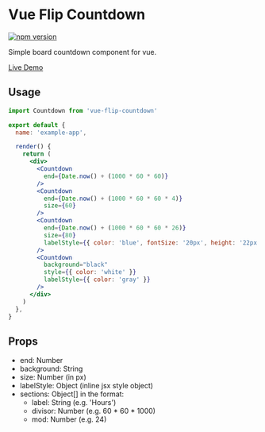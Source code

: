 # Vue Flip Countdown

[![npm version](https://badge.fury.io/js/vue-flip-countdown.svg)](https://badge.fury.io/js/vue-flip-countdown)

Simple board countdown component for vue.

[Live Demo](https://cristovao-trevisan.github.io/vue-flip-countdown/)

## Usage

```jsx
import Countdown from 'vue-flip-countdown'

export default {
  name: 'example-app',

  render() {
    return (
      <div>
        <Countdown
          end={Date.now() + (1000 * 60 * 60)}
        />
        <Countdown
          end={Date.now() + (1000 * 60 * 60 * 4)}
          size={60}
        />
        <Countdown
          end={Date.now() + (1000 * 60 * 60 * 26)}
          size={80}
          labelStyle={{ color: 'blue', fontSize: '20px', height: '22px' }}
        />
        <Countdown
          background="black"
          style={{ color: 'white' }}
          labelStyle={{ color: 'gray' }}
        />
      </div>
    )
  },
}
```

## Props

- end: Number
- background: String
- size: Number (in px)
- labelStyle: Object (inline jsx style object)
- sections: Object[] in the format:
    - label: String (e.g. 'Hours')
    - divisor: Number (e.g. 60 * 60 * 1000)
    - mod: Number (e.g. 24) 